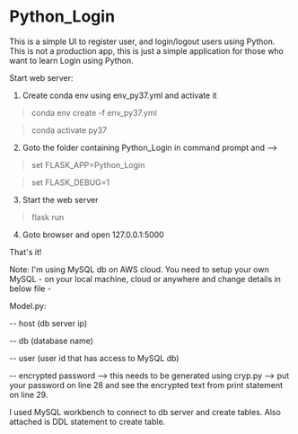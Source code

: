 # Python_Login

This is a simple UI to register user, and login/logout users using Python. This is not a production app, this is just a simple application for those who want to learn Login using Python.

Start web server:

1. Create conda env using env_py37.yml and activate it
  > conda env create -f env_py37.yml
  
  > conda activate py37

2. Goto the folder containing Python_Login in command prompt and -->
  > set FLASK_APP=Python_Login

  > set FLASK_DEBUG=1

3. Start the web server
  > flask run

4. Goto browser and open 127.0.0.1:5000

That's it!

Note: I'm using MySQL db on AWS cloud. You need to setup your own MySQL - on your local machine, cloud or anywhere and change details in below file -

Model.py:

  -- host (db server ip)
  
  -- db (database name)
  
  -- user (user id that has access to MySQL db)
  
  -- encrypted password --> this needs to be generated using cryp.py --> put your password on line 28 and see the encrypted text from print statement on line 29.

I used MySQL workbench to connect to db server and create tables. Also attached is DDL statement to create table.
